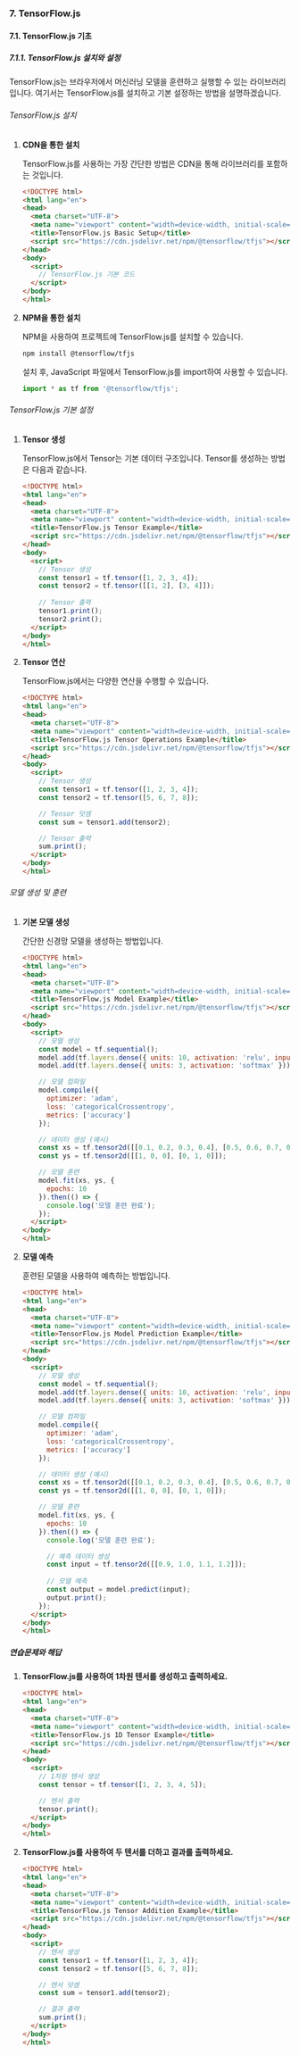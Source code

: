 ### 7. TensorFlow.js

#### 7.1. TensorFlow.js 기초

##### 7.1.1. TensorFlow.js 설치와 설정

TensorFlow.js는 브라우저에서 머신러닝 모델을 훈련하고 실행할 수 있는 라이브러리입니다. 여기서는 TensorFlow.js를 설치하고 기본 설정하는 방법을 설명하겠습니다.

###### TensorFlow.js 설치

1. **CDN을 통한 설치**

   TensorFlow.js를 사용하는 가장 간단한 방법은 CDN을 통해 라이브러리를 포함하는 것입니다.

   ```html
   <!DOCTYPE html>
   <html lang="en">
   <head>
     <meta charset="UTF-8">
     <meta name="viewport" content="width=device-width, initial-scale=1.0">
     <title>TensorFlow.js Basic Setup</title>
     <script src="https://cdn.jsdelivr.net/npm/@tensorflow/tfjs"></script>
   </head>
   <body>
     <script>
       // TensorFlow.js 기본 코드
     </script>
   </body>
   </html>
   ```

2. **NPM을 통한 설치**

   NPM을 사용하여 프로젝트에 TensorFlow.js를 설치할 수 있습니다.

   ```bash
   npm install @tensorflow/tfjs
   ```

   설치 후, JavaScript 파일에서 TensorFlow.js를 import하여 사용할 수 있습니다.

   ```javascript
   import * as tf from '@tensorflow/tfjs';
   ```

###### TensorFlow.js 기본 설정

1. **Tensor 생성**

   TensorFlow.js에서 Tensor는 기본 데이터 구조입니다. Tensor를 생성하는 방법은 다음과 같습니다.

   ```html
   <!DOCTYPE html>
   <html lang="en">
   <head>
     <meta charset="UTF-8">
     <meta name="viewport" content="width=device-width, initial-scale=1.0">
     <title>TensorFlow.js Tensor Example</title>
     <script src="https://cdn.jsdelivr.net/npm/@tensorflow/tfjs"></script>
   </head>
   <body>
     <script>
       // Tensor 생성
       const tensor1 = tf.tensor([1, 2, 3, 4]);
       const tensor2 = tf.tensor([[1, 2], [3, 4]]);
       
       // Tensor 출력
       tensor1.print();
       tensor2.print();
     </script>
   </body>
   </html>
   ```

2. **Tensor 연산**

   TensorFlow.js에서는 다양한 연산을 수행할 수 있습니다.

   ```html
   <!DOCTYPE html>
   <html lang="en">
   <head>
     <meta charset="UTF-8">
     <meta name="viewport" content="width=device-width, initial-scale=1.0">
     <title>TensorFlow.js Tensor Operations Example</title>
     <script src="https://cdn.jsdelivr.net/npm/@tensorflow/tfjs"></script>
   </head>
   <body>
     <script>
       // Tensor 생성
       const tensor1 = tf.tensor([1, 2, 3, 4]);
       const tensor2 = tf.tensor([5, 6, 7, 8]);

       // Tensor 덧셈
       const sum = tensor1.add(tensor2);

       // Tensor 출력
       sum.print();
     </script>
   </body>
   </html>
   ```

###### 모델 생성 및 훈련

1. **기본 모델 생성**

   간단한 신경망 모델을 생성하는 방법입니다.

   ```html
   <!DOCTYPE html>
   <html lang="en">
   <head>
     <meta charset="UTF-8">
     <meta name="viewport" content="width=device-width, initial-scale=1.0">
     <title>TensorFlow.js Model Example</title>
     <script src="https://cdn.jsdelivr.net/npm/@tensorflow/tfjs"></script>
   </head>
   <body>
     <script>
       // 모델 생성
       const model = tf.sequential();
       model.add(tf.layers.dense({ units: 10, activation: 'relu', inputShape: [4] }));
       model.add(tf.layers.dense({ units: 3, activation: 'softmax' }));

       // 모델 컴파일
       model.compile({
         optimizer: 'adam',
         loss: 'categoricalCrossentropy',
         metrics: ['accuracy']
       });

       // 데이터 생성 (예시)
       const xs = tf.tensor2d([[0.1, 0.2, 0.3, 0.4], [0.5, 0.6, 0.7, 0.8]]);
       const ys = tf.tensor2d([[1, 0, 0], [0, 1, 0]]);

       // 모델 훈련
       model.fit(xs, ys, {
         epochs: 10
       }).then(() => {
         console.log('모델 훈련 완료');
       });
     </script>
   </body>
   </html>
   ```

2. **모델 예측**

   훈련된 모델을 사용하여 예측하는 방법입니다.

   ```html
   <!DOCTYPE html>
   <html lang="en">
   <head>
     <meta charset="UTF-8">
     <meta name="viewport" content="width=device-width, initial-scale=1.0">
     <title>TensorFlow.js Model Prediction Example</title>
     <script src="https://cdn.jsdelivr.net/npm/@tensorflow/tfjs"></script>
   </head>
   <body>
     <script>
       // 모델 생성
       const model = tf.sequential();
       model.add(tf.layers.dense({ units: 10, activation: 'relu', inputShape: [4] }));
       model.add(tf.layers.dense({ units: 3, activation: 'softmax' }));

       // 모델 컴파일
       model.compile({
         optimizer: 'adam',
         loss: 'categoricalCrossentropy',
         metrics: ['accuracy']
       });

       // 데이터 생성 (예시)
       const xs = tf.tensor2d([[0.1, 0.2, 0.3, 0.4], [0.5, 0.6, 0.7, 0.8]]);
       const ys = tf.tensor2d([[1, 0, 0], [0, 1, 0]]);

       // 모델 훈련
       model.fit(xs, ys, {
         epochs: 10
       }).then(() => {
         console.log('모델 훈련 완료');

         // 예측 데이터 생성
         const input = tf.tensor2d([[0.9, 1.0, 1.1, 1.2]]);
         
         // 모델 예측
         const output = model.predict(input);
         output.print();
       });
     </script>
   </body>
   </html>
   ```

##### 연습문제와 해답

1. **TensorFlow.js를 사용하여 1차원 텐서를 생성하고 출력하세요.**

   ```html
   <!DOCTYPE html>
   <html lang="en">
   <head>
     <meta charset="UTF-8">
     <meta name="viewport" content="width=device-width, initial-scale=1.0">
     <title>TensorFlow.js 1D Tensor Example</title>
     <script src="https://cdn.jsdelivr.net/npm/@tensorflow/tfjs"></script>
   </head>
   <body>
     <script>
       // 1차원 텐서 생성
       const tensor = tf.tensor([1, 2, 3, 4, 5]);

       // 텐서 출력
       tensor.print();
     </script>
   </body>
   </html>
   ```

2. **TensorFlow.js를 사용하여 두 텐서를 더하고 결과를 출력하세요.**

   ```html
   <!DOCTYPE html>
   <html lang="en">
   <head>
     <meta charset="UTF-8">
     <meta name="viewport" content="width=device-width, initial-scale=1.0">
     <title>TensorFlow.js Tensor Addition Example</title>
     <script src="https://cdn.jsdelivr.net/npm/@tensorflow/tfjs"></script>
   </head>
   <body>
     <script>
       // 텐서 생성
       const tensor1 = tf.tensor([1, 2, 3, 4]);
       const tensor2 = tf.tensor([5, 6, 7, 8]);

       // 텐서 덧셈
       const sum = tensor1.add(tensor2);

       // 결과 출력
       sum.print();
     </script>
   </body>
   </html>
   ```
